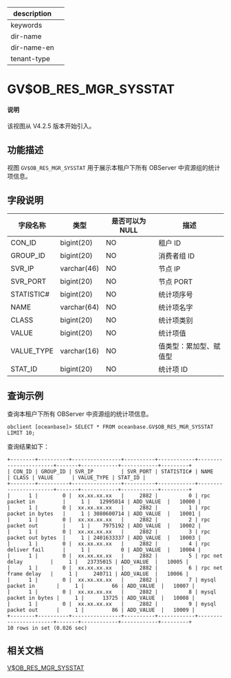 |description||
|---|---|
|keywords||
|dir-name||
|dir-name-en||
|tenant-type||

# GV$OB_RES_MGR_SYSSTAT

<main id="notice" type='explain'>
 <h4>说明</h4>
 <p>该视图从 V4.2.5 版本开始引入。</p>
</main>

## 功能描述

视图 `GV$OB_RES_MGR_SYSSTAT` 用于展示本租户下所有 OBServer 中资源组的统计项信息。

## 字段说明

| **字段名称** | **类型**  | **是否可以为 NULL** | **描述**                               |
|------------|-------------|---------------------|----------------------------------------|
| CON_ID     | bigint(20)  | NO   | 租户 ID     |
| GROUP_ID   | bigint(20)  | NO   | 消费者组 ID     |
| SVR_IP     | varchar(46) | NO   | 节点 IP     |
| SVR_PORT   | bigint(20)  | NO   | 节点 PORT    |
| STATISTIC# | bigint(20)  | NO   | 统计项序号     |
| NAME       | varchar(64) | NO   | 统计项名字    |
| CLASS      | bigint(20)  | NO   | 统计项类别     |
| VALUE      | bigint(20)  | NO   | 统计项值     |
| VALUE_TYPE | varchar(16) | NO   | 值类型：累加型、赋值型     |
| STAT_ID    | bigint(20)  | NO   | 统计项 ID     |

## 查询示例

查询本租户下所有 OBServer 中资源组的统计项信息。

```shell
obclient [oceanbase]> SELECT * FROM oceanbase.GV$OB_RES_MGR_SYSSTAT LIMIT 10;
```

查询结果如下：

```shell
+--------+----------+----------------+----------+------------+-----------------------+-------+------------+------------+---------+
| CON_ID | GROUP_ID | SVR_IP         | SVR_PORT | STATISTIC# | NAME                  | CLASS | VALUE      | VALUE_TYPE | STAT_ID |
+--------+----------+----------------+----------+------------+-----------------------+-------+------------+------------+---------+
|      1 |        0 |  xx.xx.xx.xx   |     2882 |          0 | rpc packet in         |     1 |   12995014 | ADD_VALUE  |   10000 |
|      1 |        0 |  xx.xx.xx.xx   |     2882 |          1 | rpc packet in bytes   |     1 | 3080600714 | ADD_VALUE  |   10001 |
|      1 |        0 |  xx.xx.xx.xx   |     2882 |          2 | rpc packet out        |     1 |    7975192 | ADD_VALUE  |   10002 |
|      1 |        0 |  xx.xx.xx.xx   |     2882 |          3 | rpc packet out bytes  |     1 | 2401633337 | ADD_VALUE  |   10003 |
|      1 |        0 |  xx.xx.xx.xx   |     2882 |          4 | rpc deliver fail      |     1 |          0 | ADD_VALUE  |   10004 |
|      1 |        0 |  xx.xx.xx.xx   |     2882 |          5 | rpc net delay         |     1 |   23735015 | ADD_VALUE  |   10005 |
|      1 |        0 |  xx.xx.xx.xx   |     2882 |          6 | rpc net frame delay   |     1 |     240711 | ADD_VALUE  |   10006 |
|      1 |        0 |  xx.xx.xx.xx   |     2882 |          7 | mysql packet in       |     1 |         66 | ADD_VALUE  |   10007 |
|      1 |        0 |  xx.xx.xx.xx   |     2882 |          8 | mysql packet in bytes |     1 |      13725 | ADD_VALUE  |   10008 |
|      1 |        0 |  xx.xx.xx.xx   |     2882 |          9 | mysql packet out      |     1 |         86 | ADD_VALUE  |   10009 |
+--------+----------+----------------+----------+------------+-----------------------+-------+------------+------------+---------+
10 rows in set (0.026 sec)
```

## 相关文档

[V$OB_RES_MGR_SYSSTAT](33050.v-ob_res_mgr_sysstat-of-mysql-mode.md)
